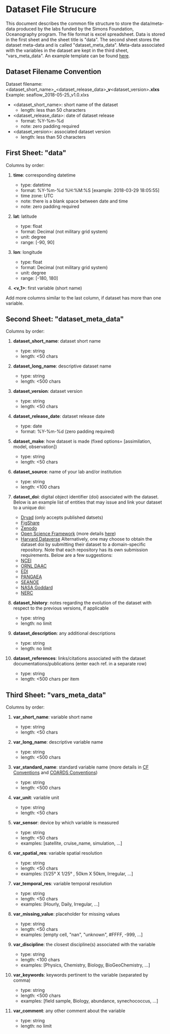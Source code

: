 # Dataset File Strucure
This document describes the common file structure to store the data/meta-data produced by the labs funded by the Simons Foundation, Oceanography program. The file format is excel spreadsheet. Data is stored in the first sheet and the sheet title is "data". The second sheet stores the dataset meta-data and is called "dataset_meta_data". Meta-data associated with the variables in the dataset are kept in the third sheet, "vars_meta_data". An example template can be found [here](http://opedia.io/template). 


## Dataset Filename Convention
Dataset filename: &lt;dataset_short_name&gt;**_**&lt;dataset_release_data&gt;**_v**&lt;dataset_version&gt;**.xlxs**<br>Example: seaflow_2018-05-25_v1.0.xlxs

* &lt;dataset_short_name&gt;: short name of the dataset
	- length: less than 50 characters
* &lt;dataset_release_data&gt;: date of dataset release
	- format: %Y-%m-%d
	- note: zero padding required
* &lt;dataset_version&gt;: associated dataset version
	- length: less than 50 characters


## First Sheet: "data"
Columns by order:

1. **time**: corresponding datetime
	- type: datetime
	- format: %Y-%m-%d %H:%M:%S [example: 2018-03-29 18:05:55]
	- time zone: UTC
	- note: there is a blank space between date and time
	- note: zero padding required

2. **lat**: latitude
	- type: float
	- format: Decimal (not military grid system)
	- unit: degree
	- range: [-90, 90]

3. **lon**: longitude
	- type: float
	- format: Decimal (not military grid system)
	- unit: degree
	- range: [-180, 180]

3. **&lt;v_1&gt;**: first variable (short name)

Add more columns similar to the last column, if dataset has more than one variable. 	



## Second Sheet: "dataset_meta_data"
Columns by order:

1. **dataset_short_name**: dataset short name
	- type: string
	- length: <50 chars

2. **dataset_long_name**: descriptive dataset name
	- type: string
	- length: <500 chars

3. **dataset_version**: dataset version
	- type: string
	- length: <50 chars

4. **dataset_release_date**: dataset release date
	- type: date
	- format: %Y-%m-%d  (zero padding required)

5. **dataset_make**: how dataset is made (fixed options= [assimilation, model, observation])
	- type: string
	- length: <50 chars

6. **dataset_source**: name of your lab and/or institution
	- type: string
	- length: <100 chars

7. **dataset_doi**: digital object identifier (doi) associated with the dataset. Below is an example list of entities that may issue and link your dataset to a unique doi:
	- [Dryad](https://datadryad.org/) (only accepts published datsets)
	- [FigShare](https://figshare.com/)
	- [Zenodo](https://zenodo.org/)
	- [Open Science Framework](https://osf.io/) (more details [here](http://help.osf.io/m/faqs/l/726460-faqs))
	- [Harvard Dataverse](https://dataverse.harvard.edu/)
Alternatively, one may choose to obtain the dataset doi by submitting their dataset to a domain-specific repository. Note that each repository has its own submission requirements. Below are a few suggestions:
	- [NCEI](https://www.nodc.noaa.gov/)
	- [ORNL DAAC](https://daac.ornl.gov/)
	- [EDI](https://portal.edirepository.org/nis/home.jsp)
	- [PANGAEA](https://www.pangaea.de/)
	- [SEANOE](http://www.seanoe.org/)
	- [NASA Goddard](https://disc.gsfc.nasa.gov/)
	- [NERC](https://nerc.ukri.org/research/sites/data/)
8. **dataset_history**: notes regarding the evolution of the dataset with respect to the previous versions, if applicable
	- type: string
	- length: no limit
	
9. **dataset_description**: any additional descriptions
	- type: string
	- length: no limit

10. **dataset_references**: links/citations associated with the dataset documentations/publications (enter each ref. in a separate row)
	- type: string
	- length: <500 chars per item



## Third Sheet: "vars_meta_data"
Columns by order:

1. **var_short_name**: variable short name
	- type: string
	- length: <50 chars

2. **var_long_name**: descriptive variable name
	- type: string
	- length: <500 chars

3. **var_standard_name**: standard variable name (more details in [CF Conventions](http://cfconventions.org/Data/cf-standard-names/49/build/cf-standard-name-table.html
) and [COARDS Conventions](http://ferret.pmel.noaa.gov/Ferret/documentation/coards-netcdf-conventions))
	- type: string
	- length: <500 chars

4. **var_unit**: variable unit
	- type: string
	- length: <50 chars

5. **var_sensor**: device by which variable is measured
	- type: string
	- length: <50 chars	
	- examples: [satellite, cruise_name, simulation, ...]		

6. **var_spatial_res**: variable spatial resolution
	- type: string
	- length: <50 chars	
	- examples: [1/25° X 1/25° , 50km X 50km, Irregular, ...]

7. **var_temporal_res**: variable temporal resolution
	- type: string
	- length: <50 chars	
	- examples: [Hourly, Daily, Irregular, ...]	

8. **var_missing_value**: placeholder for missing values
	- type: string
	- length: <50 chars	
	- examples: [empty cell, "nan", "unknown", #FFFF, -999, ...]		

9. **var_discipline**: the closest discipline(s) associated with the variable
	- type: string
	- length: <100 chars	
	- examples: [Physics, Chemistry, Biology, BioGeoChemistry, ...]		

10. **var_keywords**: keywords pertinent to the variable (separated by comma)
	- type: string
	- length: <500 chars	
	- examples: [field sample, Biology, abundance, synechococcus, ...]		

11. **var_comment**: any other comment about the variable
	- type: string
	- length: no limit		